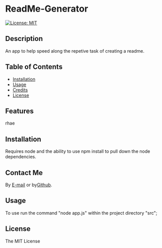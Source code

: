 
# ReadMe-Generator

[![License: MIT](https://img.shields.io/badge/License-MIT-yellow.svg)](https://opensource.org/licenses/MIT)
## Description
An app to help speed along the repetive task of creating a readme.


## Table of Contents

* [Installation](#installation)
* [Usage](#usage)
* [Credits](#credits)
* [License](#license)


## Features

rhae


## Installation

Requires node and the ability to use npm install to pull down the node dependencies.


## Contact Me

By [E-mail](https://me@gmail.com)
or by[Github](https://leo).

## Usage

To use run the command "node app.js" within the project directory "src";


## License

The MIT License
